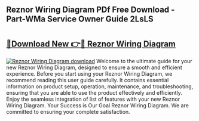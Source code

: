 ## Reznor Wiring Diagram PDf Free Download - Part-WMa Service Owner Guide 2LsLS

# <h2><a href="http://dfjm9b.blite.top/?on=Reznor+Wiring+Diagram">🔗Download New 👉🔴 Reznor Wiring Diagram</a></h2>

[![Reznor Wiring Diagram download](https://i.imgur.com/lujVjoI.png)](http://dfjm9b.blite.top/?on=Reznor+Wiring+Diagram)
Welcome to the ultimate guide for your new Reznor Wiring Diagram, designed to ensure a smooth and efficient experience. Before you start using your Reznor Wiring Diagram, we recommend reading this user guide carefully. It contains essential information on product setup, operation, maintenance, and troubleshooting, ensuring that you are able to use the product effectively and efficiently. Enjoy the seamless integration of list of features with your new Reznor Wiring Diagram. Your Success is Our Goal Reznor Wiring Diagram. We are committed to ensuring your complete satisfaction.
